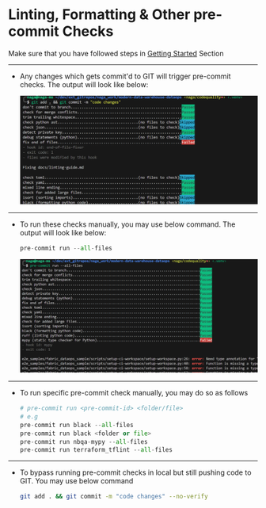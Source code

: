 # Linting, Formatting & Other pre-commit Checks

Make sure that you have followed steps in [Getting Started](../CONTRIBUTING.md#getting-started) Section

---

- Any changes which gets commit'd to GIT will trigger pre-commit checks. The output will look like below:

   ![pre-commit-1](images/pre_commit_1_git_commit.png)

---

- To run these checks manually, you may use below command. The output will look like below:

   ```python
   pre-commit run --all-files
   ```

   ![pre-commit-2](images/pre_commit_2_manual_run.png)

---

- To run specific pre-commit check manually, you may do so as follows

   ```python
   # pre-commit run <pre-commit-id> <folder/file>
   # e.g
   pre-commit run black --all-files
   pre-commit run black <folder or file>
   pre-commit run nbqa-mypy --all-files
   pre-commit run terraform_tflint --all-files
   ```

---

- To bypass running pre-commit checks in local but still pushing code to GIT. You may use below command

   ```bash
   git add . && git commit -m "code changes" --no-verify
   ```
